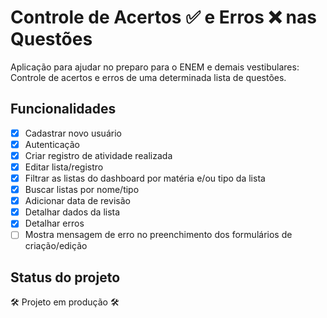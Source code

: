# Controle de Acertos ✅ e Erros ❌ nas Questões 
Aplicação para ajudar no preparo para o ENEM e demais vestibulares: Controle de acertos e erros de uma determinada lista de questões.


## Funcionalidades
- [x] Cadastrar novo usuário
- [x] Autenticação
- [x] Criar registro de atividade realizada
- [x] Editar lista/registro
- [x] Filtrar as listas do dashboard por matéria e/ou tipo da lista
- [x] Buscar listas por nome/tipo
- [x] Adicionar data de revisão
- [x] Detalhar dados da lista
- [x] Detalhar erros
- [ ] Mostra mensagem de erro no preenchimento dos formulários de criação/edição

## Status do projeto
🛠 Projeto em produção 🛠
